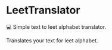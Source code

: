 # LeetTranslator
💻 Simple text to leet alphabet translator.


Translates your text for leet alphabet.
